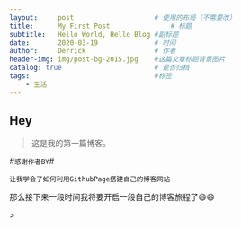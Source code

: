 ```yaml
---
layout:     post   				    # 使用的布局（不需要改）
title:      My First Post 				# 标题 
subtitle:   Hello World, Hello Blog #副标题
date:       2020-03-19 				# 时间
author:     Derrick 				# 作者
header-img: img/post-bg-2015.jpg 	#这篇文章标题背景图片
catalog: true 						# 是否归档
tags:								#标签
    - 生活
---
```


## Hey
>这是我的第一篇博客。


#`感谢作者BY`#


`让我学会了如何利用GithubPage搭建自己的博客网站`
<p>那么接下来一段时间我将要开启一段自己的博客旅程了😄😄 </p>>




